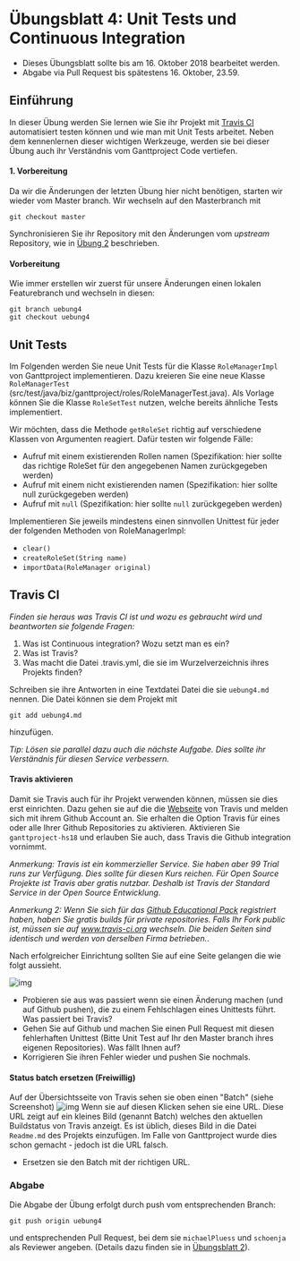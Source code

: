 # Übungsblatt 4: Unit Tests und Continuous Integration

* Dieses Übungsblatt sollte bis am 16. Oktober 2018 bearbeitet werden.  
* Abgabe via Pull Request bis spätestens 16. Oktober, 23.59.

## Einführung

In dieser Übung werden Sie lernen wie Sie ihr Projekt mit [Travis CI](https://www.travis-ci.com) automatisiert testen können und wie man mit Unit Tests arbeitet. 
Neben dem kennenlernen dieser wichtigen Werkzeuge, werden sie bei dieser Übung auch ihr Verständnis vom Ganttproject Code vertiefen. 


#### 1. Vorbereitung

Da wir die &Auml;nderungen der letzten &Uuml;bung hier nicht ben&ouml;tigen, starten wir wieder vom Master branch. Wir wechseln auf den Masterbranch mit 
```
git checkout master
```

Synchronisieren Sie ihr Repository mit den Änderungen vom *upstream* Repository, wie in [Übung 2](../../week2/exercises/practical-exercises.html) beschrieben.



#### Vorbereitung
Wie immer erstellen wir zuerst f&uuml;r unsere &Auml;nderungen einen lokalen Featurebranch und wechseln in diesen:

```
git branch uebung4     
git checkout uebung4
```


## Unit Tests

Im Folgenden werden Sie neue Unit Tests  für die Klasse ```RoleManagerImpl``` von Ganttproject implementieren. Dazu kreieren Sie eine neue Klasse ```RoleManagerTest``` (src/test/java/biz/ganttproject/roles/RoleManagerTest.java). Als Vorlage können Sie die Klasse ```RoleSetTest``` nutzen, welche bereits ähnliche Tests implementiert.

Wir möchten, dass die Methode ```getRoleSet``` richtig auf verschiedene Klassen von Argumenten reagiert. Dafür testen wir folgende Fälle:
* Aufruf mit einem existierenden Rollen namen (Spezifikation: hier sollte das richtige RoleSet für den angegebenen Namen zurückgegeben werden)
* Aufruf mit einem nicht existierenden namen (Spezifikation: hier sollte null zurückgegeben werden)
* Aufruf mit ```null``` (Spezifikation: hier sollte ```null``` zurückgegeben werden)

Implementieren Sie jeweils mindestens einen sinnvollen Unittest für jeder der folgenden Methoden von RoleManagerImpl:

* ```clear()```
* ```createRoleSet(String name)```
* ```importData(RoleManager original)```



## Travis CI

*Finden sie heraus was Travis CI ist und wozu es gebraucht wird und beantworten sie folgende Fragen:*

1. Was ist Continuous integration? Wozu setzt man es ein?
2. Was ist Travis?
3. Was macht die Datei .travis.yml, die sie im Wurzelverzeichnis ihres Projekts finden?

Schreiben sie ihre Antworten in eine Textdatei Datei die sie ```uebung4.md``` nennen. Die Datei können sie dem Projekt mit
```
git add uebung4.md
```
hinzufügen. 

*Tip: Lösen sie parallel dazu auch die nächste Aufgabe. Dies sollte ihr Verständnis für diesen Service verbessern.*

#### Travis aktivieren

Damit sie Travis auch für ihr Projekt verwenden können, müssen sie dies erst einrichten. Dazu gehen sie auf die die [Webseite](https://www.travis-ci.com) von Travis und melden sich mit ihrem Github Account an. Sie erhalten die Option Travis für eines oder alle Ihrer Github Repositories zu aktivieren. Aktivieren Sie 
```ganttproject-hs18``` und erlauben Sie auch, dass Travis die Github integration vornimmt. 


*Anmerkung: Travis ist ein kommerzieller Service. Sie haben aber 99 Trial runs zur Verfügung. Dies sollte für diesen Kurs reichen. Für Open Source Projekte ist Travis aber gratis nutzbar. Deshalb ist Travis der Standard Service in der Open Source Entwicklung*.

*Anmerkung 2: Wenn Sie sich für das [Github Educational Pack](https://education.github.com/pack) registriert haben, haben Sie gratis builds für private repositories. Falls Ihr Fork public ist, müssen sie auf www.travis-ci.org wechseln. Die beiden Seiten sind identisch und werden von derselben Firma betrieben.*.


Nach erfolgreicher Einrichtung sollten Sie auf eine Seite gelangen die wie folgt aussieht. 

![img](../../exercises/images/travis.png)

* Probieren sie aus was passiert wenn sie einen Änderung machen (und auf Github pushen), die zu einem Fehlschlagen eines Unittests führt. Was passiert bei Travis? 
* Gehen Sie auf Github und machen Sie einen Pull Request mit diesen fehlerhaften Unittest (Bitte Unit Test auf Ihr den Master branch ihres eigenen Repositories). Was fällt Ihnen auf?
* Korrigieren Sie ihren Fehler wieder und pushen Sie nochmals.


#### Status batch ersetzen (Freiwillig)
Auf der Übersichtsseite von Travis sehen sie oben einen "Batch" (siehe Screenshot)
![img](../../exercises/images/travis-batch.png)
Wenn sie auf diesen Klicken sehen sie eine URL. Diese URL zeigt auf ein kleines Bild (genannt Batch) welches den aktuellen Buildstatus von Travis anzeigt. 
Es ist üblich, dieses Bild in die Datei ```Readme.md``` des Projekts einzufügen. Im Falle von Ganttproject wurde dies schon gemacht - jedoch ist die URL falsch. 

* Ersetzen sie den Batch mit der richtigen URL. 



### Abgabe
Die Abgabe der Übung erfolgt durch push vom entsprechenden Branch: 
```
git push origin uebung4
``` 
und entsprechenden Pull Request, bei dem sie 
 ```michaelPluess``` und ```schoenja``` als Reviewer angeben.
(Details dazu finden sie in [&Uuml;bungsblatt 2](https://unibas-sweng.github.io/software-engineering/week2/practical-exercises.html)).
 

 
